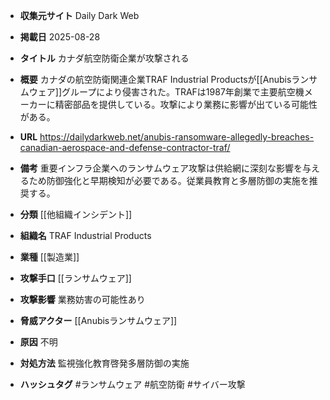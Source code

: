 - **収集元サイト**
Daily Dark Web

- **掲載日**
2025-08-28

- **タイトル**
カナダ航空防衛企業が攻撃される

- **概要**
カナダの航空防衛関連企業TRAF Industrial Productsが[[Anubisランサムウェア]]グループにより侵害された。TRAFは1987年創業で主要航空機メーカーに精密部品を提供している。攻撃により業務に影響が出ている可能性がある。

- **URL**
https://dailydarkweb.net/anubis-ransomware-allegedly-breaches-canadian-aerospace-and-defense-contractor-traf/

- **備考**
重要インフラ企業へのランサムウェア攻撃は供給網に深刻な影響を与えるため防御強化と早期検知が必要である。従業員教育と多層防御の実施を推奨する。

- **分類**
[[他組織インシデント]]

- **組織名**
TRAF Industrial Products

- **業種**
[[製造業]]

- **攻撃手口**
[[ランサムウェア]]

- **攻撃影響**
業務妨害の可能性あり

- **脅威アクター**
[[Anubisランサムウェア]]

- **原因**
不明

- **対処方法**
監視強化教育啓発多層防御の実施

- **ハッシュタグ**
#ランサムウェア #航空防衛 #サイバー攻撃

